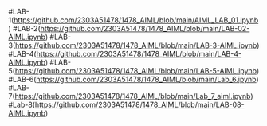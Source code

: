 #LAB-1(https://github.com/2303A51478/1478_AIML/blob/main/AIML_LAB_01.ipynb)
#LAB-2(https://github.com/2303A51478/1478_AIML/blob/main/LAB-02-AIML.ipynb)
#LAB-3(https://github.com/2303A51478/1478_AIML/blob/main/LAB-3-AIML.ipynb)
#LAB-4(https://github.com/2303A51478/1478_AIML/blob/main/LAB-4-AIML.ipynb)
#LAB-5(https://github.com/2303A51478/1478_AIML/blob/main/LAB-5-AIML.ipynb)
#LAB-6(https://github.com/2303A51478/1478_AIML/blob/main/Lab_6.ipynb)
#LAB-7(https://github.com/2303A51478/1478_AIML/blob/main/Lab_7_aiml.ipynb)
#Lab-8(https://github.com/2303A51478/1478_AIML/blob/main/LAB-08-AIML.ipynb)
